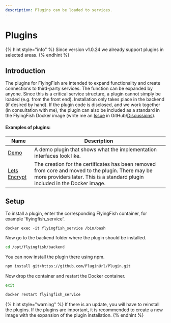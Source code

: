 ```yaml
---
description: Plugins can be loaded to services.
---
```


# Plugins

{% hint style="info" %}
Since version v1.0.24 we already support plugins in selected areas.
{% endhint %}

## Introduction

The plugins for FlyingFish are intended to expand functionality and create connections to third-party services. The function can be expanded by anyone. Since this is a critical service structure, a plugin cannot simply be loaded (e.g. from the front end). Installation only takes place in the backend (if desired by hand). If the plugin code is disclosed, and we work together (in consultation with me), the plugin can also be included as a standard in the FlyingFish Docker image (write me an [Issue](https://github.com/stefanwerfling/flyingfish/issues) in GitHub/[Discussions](https://github.com/stefanwerfling/flyingfish/discussions)).

#### Examples of plugins:

| Name                                                                                       | Description                                                                                                                                                                      |
| ------------------------------------------------------------------------------------------ | -------------------------------------------------------------------------------------------------------------------------------------------------------------------------------- |
| [Demo](https://github.com/stefanwerfling/flyingfish/tree/main/plugins/demoplugin)          | A demo plugin that shows what the implementation interfaces look like.                                                                                                           |
| [Lets Encrypt](https://github.com/stefanwerfling/flyingfish/tree/main/plugins/letsencrypt) | The creation for the certificates has been removed from core and moved to the plugin. There may be more providers later. This is a standard plugin included in the Docker image. |

## Setup

To install a plugin, enter the corresponding FlyingFish container, for example 'flyingfish\_service'.

```shell
docker exec -it flyingfish_service /bin/bash
```

Now go to the backend folder where the plugin should be installed.

```sh
cd /opt/flyingfish/backend
```

You can now install the plugin there using npm.

```sh
npm install git+https://github.com/PluginUrl/Plugin.git
```

Now drop the container and restart the Docker container.

```sh
exit
```

```sh
docker restart flyingfish_service
```

{% hint style="warning" %}
If there is an update, you will have to reinstall the plugins. If the plugins are important, it is recommended to create a new image with the expansion of the plugin installation.
{% endhint %}

